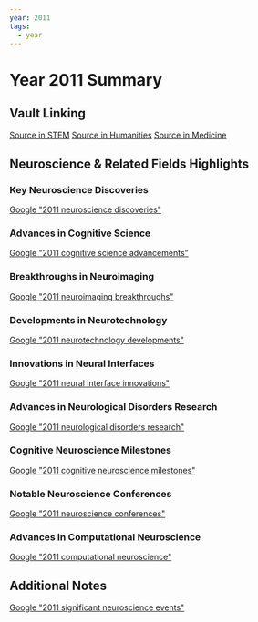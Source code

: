 ```yaml
---
year: 2011
tags:
  - year
---
```

# Year 2011 Summary

## Vault Linking
[Source in STEM]()
[Source in Humanities]()
[Source in Medicine]()

## Neuroscience & Related Fields Highlights

### Key Neuroscience Discoveries
[Google "2011 neuroscience discoveries"](https://www.google.com/search?q=2011+neuroscience+discoveries)

### Advances in Cognitive Science
[Google "2011 cognitive science advancements"](https://www.google.com/search?q=2011+cognitive+science+advancements)

### Breakthroughs in Neuroimaging
[Google "2011 neuroimaging breakthroughs"](https://www.google.com/search?q=2011+neuroimaging+breakthroughs)

### Developments in Neurotechnology
[Google "2011 neurotechnology developments"](https://www.google.com/search?q=2011+neurotechnology+developments)

### Innovations in Neural Interfaces
[Google "2011 neural interface innovations"](https://www.google.com/search?q=2011+neural+interface+innovations)

### Advances in Neurological Disorders Research
[Google "2011 neurological disorders research"](https://www.google.com/search?q=2011+neurological+disorders+research)

### Cognitive Neuroscience Milestones
[Google "2011 cognitive neuroscience milestones"](https://www.google.com/search?q=2011+cognitive+neuroscience+milestones)

### Notable Neuroscience Conferences
[Google "2011 neuroscience conferences"](https://www.google.com/search?q=2011+neuroscience+conferences)

### Advances in Computational Neuroscience
[Google "2011 computational neuroscience"](https://www.google.com/search?q=2011+computational+neuroscience)

## Additional Notes
[Google "2011 significant neuroscience events"](https://www.google.com/search?q=2011+significant+neuroscience+events)
